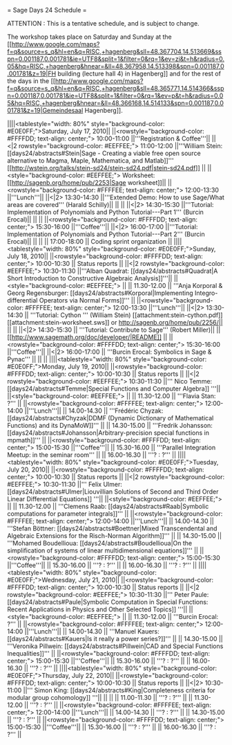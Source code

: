 = Sage Days 24 Schedule =

ATTENTION : This is a tentative schedule, and is subject to change.

The workshop takes place on Saturday and Sunday at the [[http://www.google.com/maps?f=q&source=s_q&hl=en&q=RISC,+hagenberg&sll=48.367704,14.513669&sspn=0.001187,0.001781&ie=UTF8&split=1&filter=0&rq=1&ev=zi&t=h&radius=0.05&hq=RISC,+hagenberg&hnear=&ll=48.367958,14.513398&spn=0.001187,0.001781&z=19|FH building (lecture hall 4) in Hagenberg]] and for the rest of the days in the [[http://www.google.com/maps?f=q&source=s_q&hl=en&q=RISC,+hagenberg&sll=48.365771,14.514366&sspn=0.001187,0.001781&ie=UTF8&split=1&filter=0&rq=1&ev=p&t=h&radius=0.05&hq=RISC,+hagenberg&hnear=&ll=48.366168,14.514133&spn=0.001187,0.001781&z=19|Gemeindesaal Hagenberg]].

||||<tablestyle="width: 80%" style="background-color: #E0E0FF;">Saturday, July 17, 2010||
||<rowstyle="background-color: #FFFFDD; text-align: center;">     10:00-11:00  ||'''Registration & Coffee'''||
||<|2 rowstyle="background-color: #EEFFEE;"> 11:00-12:00  ||'''William Stein: [[days24/abstracts#Stein|Sage - Creating a viable free open source alternative to Magma, Maple, Mathematica, and Matlab]]'''  [[http://wstein.org/talks/stein-sd24/stein-sd24.pdf|stein-sd24.pdf]]  ||
||<style="background-color: #EEFFEE;"> Worksheet:   [[http://sagenb.org/home/pub/2253|Sage worksheet]]||
||<rowstyle="background-color: #FFFFEE; text-align: center;">     12:00-13:30   ||'''Lunch'''||
||<|2> 13:30-14:30  ||'''Extended Demo: How to use Sage/What areas are covered''' (Harald Schilly)||
||  ||
||<|2>     14:30-15:30    ||'''Tutorial: Implementation of Polynomials and Python Tutorial---Part 1''' (Burcin Erocal)||
||  ||
||<rowstyle="background-color: #FFFFDD; text-align: center;">  15:30-16:00  ||'''Coffee'''||
||<|2>     16:00-17:00    ||'''Tutorial: Implementation of Polynomials and Python Tutorial---Part 2''' (Burcin Erocal)||
||  ||
|| 17:00-18:00 ||  Coding sprint organization ||
||||<tablestyle="width: 80%" style="background-color: #E0E0FF;">Sunday, July 18, 2010||
||<rowstyle="background-color: #FFFFDD; text-align: center;">  10:00-10:30  || Status reports ||
||<|2 rowstyle="background-color: #EEFFEE;"> 10:30-11:30  ||'''Alban Quadrat: [[days24/abstracts#Quadrat|A Short Introduction to Constructive Algebraic Analysis]]'''||
||<style="background-color: #EEFFEE;"> ||
|| 11.30-12.00 || '''Anja Korporal & Georg Regensburger: [[days24/abstracts#Korporal|Implementing Integro-differential Operators via Normal Forms]]''' ||
||<rowstyle="background-color: #FFFFEE; text-align: center;">     12:00-13:30   ||'''Lunch'''||
||<|2>     13:30-14:30    || '''Tutorial: Cython ''' (William Stein)  [[attachment:stein-cython.pdf]]  [[attachment:stein-worksheet.sws]] or http://sagenb.org/home/pub/2256/||
||  ||
||<|2>     14:30-15:30    || '''Tutorial: Contribute to Sage''' (Robert Miller)||
|| [[http://www.sagemath.org/doc/developer/|README]] ||
||<rowstyle="background-color: #FFFFDD; text-align: center;">  15:30-16:00  ||'''Coffee'''||
||<|2>     16:00-17:00 || '''Burcin Erocal: Symbolics in Sage & Pynac''' ||
|| ||
||||<tablestyle="width: 80%" style="background-color: #E0E0FF;">Monday, July 19, 2010||
||<rowstyle="background-color: #FFFFDD; text-align: center;">  10:00-10:30  || Status reports ||
||<|2 rowstyle="background-color: #EEFFEE;"> 10:30-11:30  ||''' Nico Temme: [[days24/abstracts#Temme|Special Functions and Computer Algebra]] '''||
||<style="background-color: #EEFFEE;"> ||
|| 11.30-12.00 || '''Flavia Stan: ?''' ||
||<rowstyle="background-color: #FFFFEE; text-align: center;">     12:00-14:00   ||'''Lunch'''||
|| 14.00-14.30 || '''Frédéric Chyzak: [[days24/abstracts#Chyzak|DDMF (Dynamic Dictionary of Mathematical Functions) and its DynaMoW]]''' ||
|| 14.30-15.00 || '''Fredrik Johansson: [[days24/abstracts#Johansson|Arbitrary-precision special functions in mpmath]]''' ||
||<rowstyle="background-color: #FFFFDD; text-align: center;">  15:00-15:30  ||'''Coffee'''||
|| 15.30-16.00 || '''Parallel Integration Meetup: in the seminar room''' ||
|| 16.00-16.30 || '''? : ?''' ||
||||<tablestyle="width: 80%" style="background-color: #E0E0FF;">Tuesday, July 20, 2010||
||<rowstyle="background-color: #FFFFDD; text-align: center;">  10:00-10:30  || Status reports ||
||<|2 rowstyle="background-color: #EEFFEE;"> 10:30-11:30  ||''' Felix Ulmer: [[days24/abstracts#Ulmer|Liouvillian Solutions of Second and Third Order Linear Differential Equations]] '''||
||<style="background-color: #EEFFEE;"> ||
|| 11.30-12.00 || '''Clemens Raab: [[days24/abstracts#Raab|Symbolic computations for parameter integrals]]''' ||
||<rowstyle="background-color: #FFFFEE; text-align: center;">     12:00-14:00   ||'''Lunch'''||
|| 14.00-14.30 || '''Stefan Böttner: [[days24/abstracts#Boettner|Mixed Transcendental and Algebraic Extensions for the Risch-Norman Algorithm]]''' ||
|| 14.30-15.00 || '''Mohamed Boudellioua: [[days24/abstracts#Boudellioua|On the simplification of systems of linear multidimensional equations]]''' ||
||<rowstyle="background-color: #FFFFDD; text-align: center;">  15:00-15:30  ||'''Coffee'''||
|| 15.30-16.00 || '''? : ?''' ||
|| 16.00-16.30 || '''? : ?''' ||
||||<tablestyle="width: 80%" style="background-color: #E0E0FF;">Wednesday, July 21, 2010||
||<rowstyle="background-color: #FFFFDD; text-align: center;">  10:00-10:30  || Status reports ||
||<|2 rowstyle="background-color: #EEFFEE;"> 10:30-11:30  ||''' Peter Paule: [[days24/abstracts#Paule|Symbolic Computation in Special Functions: Recent Applications in Physics and Other Selected Topics]] '''||
||<style="background-color: #EEFFEE;"> ||
|| 11.30-12.00 || '''Burcin Erocal: ?''' ||
||<rowstyle="background-color: #FFFFEE; text-align: center;">     12:00-14:00   ||'''Lunch'''||
|| 14.00-14.30 || '''Manuel Kauers: [[days24/abstracts#Kauers|Is it really a power series?]]''' ||
|| 14.30-15.00 || '''Veronika Pillwein: [[days24/abstracts#Pillwein|CAD and Special Functions Inequalities]]''' ||
||<rowstyle="background-color: #FFFFDD; text-align: center;">  15:00-15:30  ||'''Coffee'''||
|| 15.30-16.00 || '''? : ?''' ||
|| 16.00-16.30 || '''? : ?''' ||
||||<tablestyle="width: 80%" style="background-color: #E0E0FF;">Thursday, July 22, 2010||
||<rowstyle="background-color: #FFFFDD; text-align: center;">  10:00-10:30  || Status reports ||
||<|2> 10:30-11:00  ||''' Simon King: [[days24/abstracts#King|Completeness criteria for modular group cohomology]] '''||
|| ||
|| 11.00-11.30 || '''? : ?''' ||
|| 11.30-12.00 || '''? : ?''' ||
||<rowstyle="background-color: #FFFFEE; text-align: center;">     12:00-14:00   ||'''Lunch'''||
|| 14.00-14.30 || '''? : ?''' ||
|| 14.30-15.00 || '''? : ?''' ||
||<rowstyle="background-color: #FFFFDD; text-align: center;">  15:00-15:30  ||'''Coffee'''||
|| 15.30-16.00 || '''? : ?''' ||
|| 16.00-16.30 || '''? : ?''' ||
